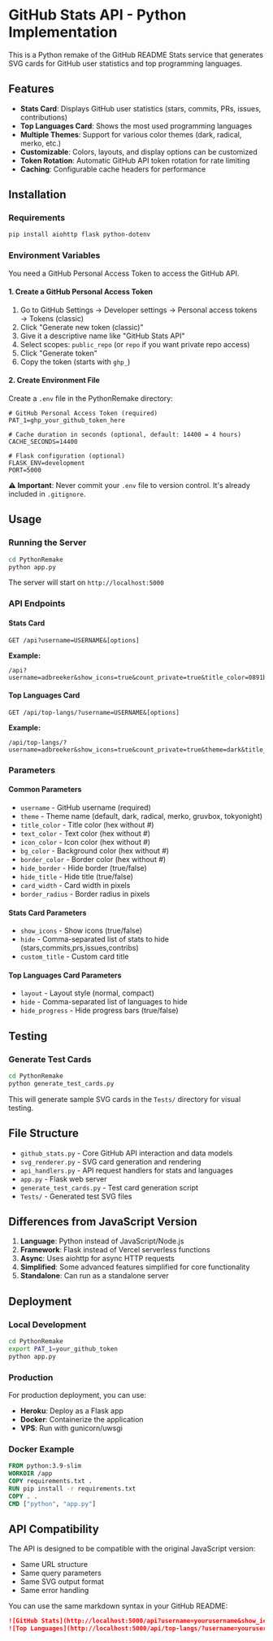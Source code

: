 # GitHub Stats API - Python Implementation

This is a Python remake of the GitHub README Stats service that generates SVG cards for GitHub user statistics and top programming languages.

## Features

- **Stats Card**: Displays GitHub user statistics (stars, commits, PRs, issues, contributions)
- **Top Languages Card**: Shows the most used programming languages
- **Multiple Themes**: Support for various color themes (dark, radical, merko, etc.)
- **Customizable**: Colors, layouts, and display options can be customized
- **Token Rotation**: Automatic GitHub API token rotation for rate limiting
- **Caching**: Configurable cache headers for performance

## Installation

### Requirements

```bash
pip install aiohttp flask python-dotenv
```

### Environment Variables

You need a GitHub Personal Access Token to access the GitHub API.

#### 1. Create a GitHub Personal Access Token

1. Go to GitHub Settings → Developer settings → Personal access tokens → Tokens (classic)
2. Click "Generate new token (classic)"
3. Give it a descriptive name like "GitHub Stats API"
4. Select scopes: `public_repo` (or `repo` if you want private repo access)
5. Click "Generate token"
6. Copy the token (starts with `ghp_`)

#### 2. Create Environment File

Create a `.env` file in the PythonRemake directory:

```env
# GitHub Personal Access Token (required)
PAT_1=ghp_your_github_token_here

# Cache duration in seconds (optional, default: 14400 = 4 hours)
CACHE_SECONDS=14400

# Flask configuration (optional)
FLASK_ENV=development
PORT=5000
```

**⚠️ Important**: Never commit your `.env` file to version control. It's already included in `.gitignore`.

## Usage

### Running the Server

```bash
cd PythonRemake
python app.py
```

The server will start on `http://localhost:5000`

### API Endpoints

#### Stats Card
```
GET /api?username=USERNAME&[options]
```

**Example:**
```
/api?username=adbreeker&show_icons=true&count_private=true&title_color=0891b2&text_color=ffffff&icon_color=0891b2&bg_color=1c1917
```

#### Top Languages Card
```
GET /api/top-langs/?username=USERNAME&[options]
```

**Example:**
```
/api/top-langs/?username=adbreeker&show_icons=true&count_private=true&theme=dark&title_color=0891b2&hide=tcl,html,css,powershell,scss,shaderlab
```

### Parameters

#### Common Parameters
- `username` - GitHub username (required)
- `theme` - Theme name (default, dark, radical, merko, gruvbox, tokyonight)
- `title_color` - Title color (hex without #)
- `text_color` - Text color (hex without #)
- `icon_color` - Icon color (hex without #)
- `bg_color` - Background color (hex without #)
- `border_color` - Border color (hex without #)
- `hide_border` - Hide border (true/false)
- `hide_title` - Hide title (true/false)
- `card_width` - Card width in pixels
- `border_radius` - Border radius in pixels

#### Stats Card Parameters
- `show_icons` - Show icons (true/false)
- `hide` - Comma-separated list of stats to hide (stars,commits,prs,issues,contribs)
- `custom_title` - Custom card title

#### Top Languages Card Parameters
- `layout` - Layout style (normal, compact)
- `hide` - Comma-separated list of languages to hide
- `hide_progress` - Hide progress bars (true/false)

## Testing

### Generate Test Cards

```bash
cd PythonRemake
python generate_test_cards.py
```

This will generate sample SVG cards in the `Tests/` directory for visual testing.

## File Structure

- `github_stats.py` - Core GitHub API interaction and data models
- `svg_renderer.py` - SVG card generation and rendering
- `api_handlers.py` - API request handlers for stats and languages
- `app.py` - Flask web server
- `generate_test_cards.py` - Test card generation script
- `Tests/` - Generated test SVG files

## Differences from JavaScript Version

1. **Language**: Python instead of JavaScript/Node.js
2. **Framework**: Flask instead of Vercel serverless functions
3. **Async**: Uses aiohttp for async HTTP requests
4. **Simplified**: Some advanced features simplified for core functionality
5. **Standalone**: Can run as a standalone server

## Deployment

### Local Development
```bash
cd PythonRemake
export PAT_1=your_github_token
python app.py
```

### Production
For production deployment, you can use:
- **Heroku**: Deploy as a Flask app
- **Docker**: Containerize the application
- **VPS**: Run with gunicorn/uwsgi

### Docker Example
```dockerfile
FROM python:3.9-slim
WORKDIR /app
COPY requirements.txt .
RUN pip install -r requirements.txt
COPY . .
CMD ["python", "app.py"]
```

## API Compatibility

The API is designed to be compatible with the original JavaScript version:

- Same URL structure
- Same query parameters
- Same SVG output format
- Same error handling

You can use the same markdown syntax in your GitHub README:

```markdown
![GitHub Stats](http://localhost:5000/api?username=yourusername&show_icons=true&theme=dark)
![Top Languages](http://localhost:5000/api/top-langs/?username=yourusername&layout=compact&theme=dark)
```
